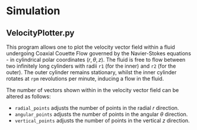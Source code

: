 # Simulation
## VelocityPlotter.py
This program allows one to plot the velocity vector field within a fluid
undergoing Coaxial Couette Flow governed by the Navier-Stokes equations - in
cylindrical polar coordinates $(r, θ, z)$. The fluid is free to flow between two
infinitely long cylinders with radii `r1` (for the inner) and `r2` (for the
outer). The outer cylinder remains stationary, whilst the inner cylinder rotates
at `rpm` revolutions per minute, inducing a flow in the fluid.

The number of vectors shown within in the velocity vector field can be altered as
follows: 
- `radial_points` adjusts the number of points in the radial $r$ direction.
- `angular_points` adjusts the number of points in the angular $θ$ direction.
- `vertical_points` adjusts the number of points in the vertical $z$ direction.
